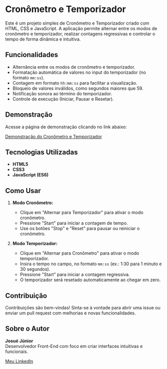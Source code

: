 # Cronômetro e Temporizador

Este é um projeto simples de Cronômetro e Temporizador criado com HTML, CSS e JavaScript. A aplicação permite alternar entre os modos de cronômetro e temporizador, realizar contagens regressivas e controlar o tempo de forma dinâmica e intuitiva.

## Funcionalidades

- Alternância entre os modos de cronômetro e temporizador.
- Formatação automática de valores no input do temporizador (no formato `mm:ss`).
- Contagem em formato `hh:mm:ss` para facilitar a visualização.
- Bloqueio de valores inválidos, como segundos maiores que 59.
- Notificação sonora ao término do temporizador.
- Controle de execução (Iniciar, Pausar e Resetar).

## Demonstração

Acesse a página de demonstração clicando no link abaixo:

[Demonstração do Cronômetro e Temporizador](https://josue28jrd.github.io/cronometer/)

## Tecnologias Utilizadas

- **HTML5**
- **CSS3**
- **JavaScript (ES6)**

## Como Usar

1. **Modo Cronômetro:**
   - Clique em "Alternar para Temporizador" para ativar o modo cronômetro.
   - Pressione "Start" para iniciar a contagem de tempo.
   - Use os botões "Stop" e "Reset" para pausar ou reiniciar o cronômetro.

2. **Modo Temporizador:**
   - Clique em "Alternar para Cronômetro" para ativar o modo temporizador.
   - Insira o tempo no campo, no formato `mm:ss` (ex.: 1:30 para 1 minuto e 30 segundos).
   - Pressione "Start" para iniciar a contagem regressiva.
   - O temporizador será resetado automaticamente ao chegar em zero.

## Contribuição

Contribuições são bem-vindas! Sinta-se à vontade para abrir uma issue ou enviar um pull request com melhorias e novas funcionalidades.

## Sobre o Autor

**Josué Júnior**  
Desenvolvedor Front-End com foco em criar interfaces intuitivas e funcionais.

[Meu LinkedIn](https://www.linkedin.com/in/josuemorais/)
